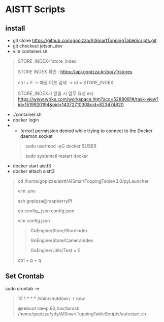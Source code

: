 # AISTT Scripts
## install
+ git clone https://github.com/gopizza/AISmartToppingTableScripts.git
+ git checkout jetson_dev
+ vim container.sh
> STORE_INDEX='store_index'
>
> STORE INDEX 확인 : <https://api.gopizza.kr/bo/v1/stores>
>
> ctrl + F -> 매장 이름 검색 -> id = STORE_INDEX
>
> STORE_INDEX가 없을 시 업무 요청 ex) <https://www.wrike.com/workspace.htm?acc=5288081#/task-view?id=1519920194&pid=1437271030&cid=823474820>
> 
+ ./container.sh
+ docker login
+ + [error] permission denied while trying to connect to the Docker daemon socket
  > sudo usermod -aG docker $USER
  > 
  > sudo systemctl restart docker
+ docker start aistt3
+ docker attach aistt3
> cd /home/gopizza/aistt/AISmartToppingTableV3.0/pyLauncher
> 
> vim .env
> 
> ssh gopizza@raspberryPI
> 
> cp config_.json config.json
> 
> vim config.json
> 
> > GoEngine/Store/StoreIndex
> > 
> > GoEngine/Store/CameraIndex
> > 
> > GoEngine/Utils/Test = 0
> > 
> ctrl + p + q
> 

## Set Crontab
sudo crontab -e
> 10 1 * * * /sbin/shutdown -r now
> 
> @reboot sleep 60;/usr/bin/sh /home/gopizza/ydy/AISmartToppingTableScripts/autostart.sh
